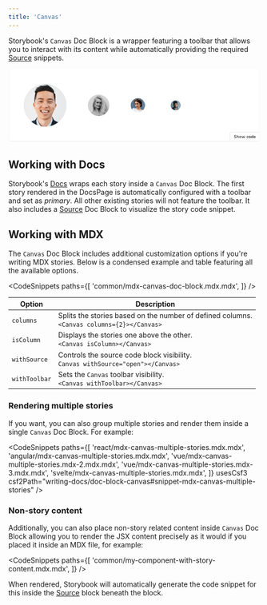 ```yaml
---
title: 'Canvas'
---
```


Storybook's `Canvas` Doc Block is a wrapper featuring a toolbar that allows you to interact with its content while automatically providing the required [Source](./doc-block-source.md) snippets.

![Docs block with a story preview](./docblock-preview.png)

## Working with Docs

Storybook's [Docs](./docs-page.md) wraps each story inside a `Canvas` Doc Block. The first story rendered in the DocsPage is automatically configured with a toolbar and set as _primary_. All other existing stories will not feature the toolbar. It also includes a [Source](./doc-block-source.md) Doc Block to visualize the story code snippet.

## Working with MDX

The `Canvas` Doc Block includes additional customization options if you're writing MDX stories. Below is a condensed example and table featuring all the available options.

<!-- prettier-ignore-start -->

<CodeSnippets
  paths={[
    'common/mdx-canvas-doc-block.mdx.mdx',
  ]}
/>

<!-- prettier-ignore-end -->

| Option        | Description                                                                                      |
| ------------- | ------------------------------------------------------------------------------------------------ |
| `columns`     | Splits the stories based on the number of defined columns. <br/> `<Canvas columns={2}></Canvas>` |
| `isColumn`    | Displays the stories one above the other. <br/> `<Canvas isColumn></Canvas>`                     |
| `withSource`  | Controls the source code block visibility. <br/> `Canvas withSource="open"></Canvas>`            |
| `withToolbar` | Sets the `Canvas` toolbar visibility. <br/> `<Canvas withToolbar></Canvas>`                      |

### Rendering multiple stories

If you want, you can also group multiple stories and render them inside a single `Canvas` Doc Block. For example:

<!-- prettier-ignore-start -->

<CodeSnippets
  paths={[
    'react/mdx-canvas-multiple-stories.mdx.mdx',
    'angular/mdx-canvas-multiple-stories.mdx.mdx',
    'vue/mdx-canvas-multiple-stories.mdx-2.mdx.mdx',
    'vue/mdx-canvas-multiple-stories.mdx-3.mdx.mdx',
    'svelte/mdx-canvas-multiple-stories.mdx.mdx',
  ]}
  usesCsf3
  csf2Path="writing-docs/doc-block-canvas#snippet-mdx-canvas-multiple-stories"
/>

<!-- prettier-ignore-end -->

### Non-story content

Additionally, you can also place non-story related content inside `Canvas` Doc Block allowing you to render the JSX content precisely as it would if you placed it inside an MDX file, for example:

<!-- prettier-ignore-start -->

<CodeSnippets
  paths={[
    'common/my-component-with-story-content.mdx.mdx',
  ]}
/>

<!-- prettier-ignore-end -->

When rendered, Storybook will automatically generate the code snippet for this inside the [Source](./doc-block-source.md) block beneath the block.
